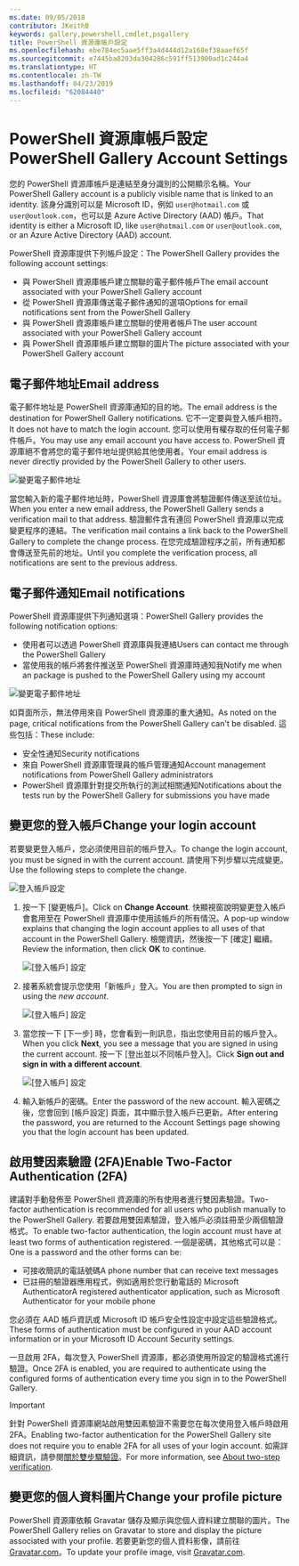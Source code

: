 ```yaml
---
ms.date: 09/05/2018
contributor: JKeithB
keywords: gallery,powershell,cmdlet,psgallery
title: PowerShell 資源庫帳戶設定
ms.openlocfilehash: ebe784ec5aae5ff3a4d444d12a168ef38aaef65f
ms.sourcegitcommit: e7445ba8203da304286c591ff513900ad1c244a4
ms.translationtype: HT
ms.contentlocale: zh-TW
ms.lasthandoff: 04/23/2019
ms.locfileid: "62084440"
---
```

# <a name="powershell-gallery-account-settings"></a><span data-ttu-id="08ff0-103">PowerShell 資源庫帳戶設定</span><span class="sxs-lookup"><span data-stu-id="08ff0-103">PowerShell Gallery Account Settings</span></span>

<span data-ttu-id="08ff0-104">您的 PowerShell 資源庫帳戶是連結至身分識別的公開顯示名稱。</span><span class="sxs-lookup"><span data-stu-id="08ff0-104">Your PowerShell Gallery account is a publicly visible name that is linked to an identity.</span></span> <span data-ttu-id="08ff0-105">該身分識別可以是 Microsoft ID，例如 `user@hotmail.com` 或 `user@outlook.com`，也可以是 Azure Active Directory (AAD) 帳戶。</span><span class="sxs-lookup"><span data-stu-id="08ff0-105">That identity is either a Microsoft ID, like `user@hotmail.com` or `user@outlook.com`, or an Azure Active Directory (AAD) account.</span></span>

<span data-ttu-id="08ff0-106">PowerShell 資源庫提供下列帳戶設定：</span><span class="sxs-lookup"><span data-stu-id="08ff0-106">The PowerShell Gallery provides the following account settings:</span></span>

- <span data-ttu-id="08ff0-107">與 PowerShell 資源庫帳戶建立關聯的電子郵件帳戶</span><span class="sxs-lookup"><span data-stu-id="08ff0-107">The email account associated with your PowerShell Gallery account</span></span>
- <span data-ttu-id="08ff0-108">從 PowerShell 資源庫傳送電子郵件通知的選項</span><span class="sxs-lookup"><span data-stu-id="08ff0-108">Options for email notifications sent from the PowerShell Gallery</span></span>
- <span data-ttu-id="08ff0-109">與 PowerShell 資源庫帳戶建立關聯的使用者帳戶</span><span class="sxs-lookup"><span data-stu-id="08ff0-109">The user account associated with your PowerShell Gallery account</span></span>
- <span data-ttu-id="08ff0-110">與 PowerShell 資源庫帳戶建立關聯的圖片</span><span class="sxs-lookup"><span data-stu-id="08ff0-110">The picture associated with your PowerShell Gallery account</span></span>

## <a name="email-address"></a><span data-ttu-id="08ff0-111">電子郵件地址</span><span class="sxs-lookup"><span data-stu-id="08ff0-111">Email address</span></span>

<span data-ttu-id="08ff0-112">電子郵件地址是 PowerShell 資源庫通知的目的地。</span><span class="sxs-lookup"><span data-stu-id="08ff0-112">The email address is the destination for PowerShell Gallery notifications.</span></span> <span data-ttu-id="08ff0-113">它不一定要與登入帳戶相符。</span><span class="sxs-lookup"><span data-stu-id="08ff0-113">It does not have to match the login account.</span></span> <span data-ttu-id="08ff0-114">您可以使用有權存取的任何電子郵件帳戶。</span><span class="sxs-lookup"><span data-stu-id="08ff0-114">You may use any email account you have access to.</span></span> <span data-ttu-id="08ff0-115">PowerShell 資源庫絕不會將您的電子郵件地址提供給其他使用者。</span><span class="sxs-lookup"><span data-stu-id="08ff0-115">Your email address is never directly provided by the PowerShell Gallery to other users.</span></span>

![變更電子郵件地址](../../Images/PSGallery_AcccountEmailAddress.png)

<span data-ttu-id="08ff0-117">當您輸入新的電子郵件地址時，PowerShell 資源庫會將驗證郵件傳送至該位址。</span><span class="sxs-lookup"><span data-stu-id="08ff0-117">When you enter a new email address, the PowerShell Gallery sends a verification mail to that address.</span></span> <span data-ttu-id="08ff0-118">驗證郵件含有連回 PowerShell 資源庫以完成變更程序的連結。</span><span class="sxs-lookup"><span data-stu-id="08ff0-118">The verification mail contains a link back to the PowerShell Gallery to complete the change process.</span></span> <span data-ttu-id="08ff0-119">在您完成驗證程序之前，所有通知都會傳送至先前的地址。</span><span class="sxs-lookup"><span data-stu-id="08ff0-119">Until you complete the verification process, all notifications are sent to the previous address.</span></span>

## <a name="email-notifications"></a><span data-ttu-id="08ff0-120">電子郵件通知</span><span class="sxs-lookup"><span data-stu-id="08ff0-120">Email notifications</span></span>

<span data-ttu-id="08ff0-121">PowerShell 資源庫提供下列通知選項：</span><span class="sxs-lookup"><span data-stu-id="08ff0-121">PowerShell Gallery provides the following notification options:</span></span>

- <span data-ttu-id="08ff0-122">使用者可以透過 PowerShell 資源庫與我連絡</span><span class="sxs-lookup"><span data-stu-id="08ff0-122">Users can contact me through the PowerShell Gallery</span></span>
- <span data-ttu-id="08ff0-123">當使用我的帳戶將套件推送至 PowerShell 資源庫時通知我</span><span class="sxs-lookup"><span data-stu-id="08ff0-123">Notify me when an package is pushed to the PowerShell Gallery using my account</span></span>

![變更電子郵件地址](../../Images/PSGallery_AccountEmailOptions.png)

<span data-ttu-id="08ff0-125">如頁面所示，無法停用來自 PowerShell 資源庫的重大通知。</span><span class="sxs-lookup"><span data-stu-id="08ff0-125">As noted on the page, critical notifications from the PowerShell Gallery can't be disabled.</span></span>
<span data-ttu-id="08ff0-126">這些包括：</span><span class="sxs-lookup"><span data-stu-id="08ff0-126">These include:</span></span>

- <span data-ttu-id="08ff0-127">安全性通知</span><span class="sxs-lookup"><span data-stu-id="08ff0-127">Security notifications</span></span>
- <span data-ttu-id="08ff0-128">來自 PowerShell 資源庫管理員的帳戶管理通知</span><span class="sxs-lookup"><span data-stu-id="08ff0-128">Account management notifications from PowerShell Gallery administrators</span></span>
- <span data-ttu-id="08ff0-129">PowerShell 資源庫針對提交所執行的測試相關通知</span><span class="sxs-lookup"><span data-stu-id="08ff0-129">Notifications about the tests run by the PowerShell Gallery for submissions you have made</span></span>

## <a name="change-your-login-account"></a><span data-ttu-id="08ff0-130">變更您的登入帳戶</span><span class="sxs-lookup"><span data-stu-id="08ff0-130">Change your login account</span></span>

<span data-ttu-id="08ff0-131">若要變更登入帳戶，您必須使用目前的帳戶登入。</span><span class="sxs-lookup"><span data-stu-id="08ff0-131">To change the login account, you must be signed in with the current account.</span></span> <span data-ttu-id="08ff0-132">請使用下列步驟以完成變更。</span><span class="sxs-lookup"><span data-stu-id="08ff0-132">Use the following steps to complete the change.</span></span>

![登入帳戶設定](../../Images/PSGallery_LoginAccountSettings.png)

1. <span data-ttu-id="08ff0-134">按一下 [變更帳戶]。</span><span class="sxs-lookup"><span data-stu-id="08ff0-134">Click on **Change Account**.</span></span> <span data-ttu-id="08ff0-135">快顯視窗說明變更登入帳戶會套用至在 PowerShell 資源庫中使用該帳戶的所有情況。</span><span class="sxs-lookup"><span data-stu-id="08ff0-135">A pop-up window explains that changing the login account applies to all uses of that account in the PowerShell Gallery.</span></span> <span data-ttu-id="08ff0-136">檢閱資訊，然後按一下 [確定] 繼續。</span><span class="sxs-lookup"><span data-stu-id="08ff0-136">Review the information, then click **OK** to continue.</span></span>

   ![[登入帳戶] 設定](../../Images/PSGallery_LoginAccountChange-1.png)

2. <span data-ttu-id="08ff0-138">接著系統會提示您使用「新帳戶」登入。</span><span class="sxs-lookup"><span data-stu-id="08ff0-138">You are then prompted to sign in using the _new account_.</span></span>

   ![[登入帳戶] 設定](../../Images/PSGallery_LoginAccountChange-2.png)

3. <span data-ttu-id="08ff0-140">當您按一下 [下一步] 時，您會看到一則訊息，指出您使用目前的帳戶登入。</span><span class="sxs-lookup"><span data-stu-id="08ff0-140">When you click **Next**, you see a message that you are signed in using the current account.</span></span>
   <span data-ttu-id="08ff0-141">按一下 [登出並以不同帳戶登入]。</span><span class="sxs-lookup"><span data-stu-id="08ff0-141">Click **Sign out and sign in with a different account**.</span></span>

   ![[登入帳戶] 設定](../../Images/PSGallery_LoginAccountChange-3.png)

4. <span data-ttu-id="08ff0-143">輸入新帳戶的密碼。</span><span class="sxs-lookup"><span data-stu-id="08ff0-143">Enter the password of the new account.</span></span> <span data-ttu-id="08ff0-144">輸入密碼之後，您會回到 [帳戶設定] 頁面，其中顯示登入帳戶已更新。</span><span class="sxs-lookup"><span data-stu-id="08ff0-144">After entering the password, you are returned to the Account Settings page showing you that the login account has been updated.</span></span>


## <a name="enable-two-factor-authentication-2fa"></a><span data-ttu-id="08ff0-145">啟用雙因素驗證 (2FA)</span><span class="sxs-lookup"><span data-stu-id="08ff0-145">Enable Two-Factor Authentication (2FA)</span></span>

<span data-ttu-id="08ff0-146">建議對手動發佈至 PowerShell 資源庫的所有使用者進行雙因素驗證。</span><span class="sxs-lookup"><span data-stu-id="08ff0-146">Two-factor authentication is recommended for all users who publish manually to the PowerShell Gallery.</span></span> <span data-ttu-id="08ff0-147">若要啟用雙因素驗證，登入帳戶必須註冊至少兩個驗證格式。</span><span class="sxs-lookup"><span data-stu-id="08ff0-147">To enable two-factor authentication, the login account must have at least two forms of authentication registered.</span></span> <span data-ttu-id="08ff0-148">一個是密碼，其他格式可以是：</span><span class="sxs-lookup"><span data-stu-id="08ff0-148">One is a password and the other forms can be:</span></span>

- <span data-ttu-id="08ff0-149">可接收簡訊的電話號碼</span><span class="sxs-lookup"><span data-stu-id="08ff0-149">A phone number that can receive text messages</span></span>
- <span data-ttu-id="08ff0-150">已註冊的驗證器應用程式，例如適用於您行動電話的 Microsoft Authenticator</span><span class="sxs-lookup"><span data-stu-id="08ff0-150">A registered authenticator application, such as Microsoft Authenticator for your mobile phone</span></span>

<span data-ttu-id="08ff0-151">您必須在 AAD 帳戶資訊或 Microsoft ID 帳戶安全性設定中設定這些驗證格式。</span><span class="sxs-lookup"><span data-stu-id="08ff0-151">These forms of authentication must be configured in your AAD account information or in your Microsoft ID Account Security settings.</span></span>

<span data-ttu-id="08ff0-152">一旦啟用 2FA，每次登入 PowerShell 資源庫，都必須使用所設定的驗證格式進行驗證。</span><span class="sxs-lookup"><span data-stu-id="08ff0-152">Once 2FA is enabled, you are required to authenticate using the configured forms of authentication every time you sign in to the PowerShell Gallery.</span></span>

> [!IMPORTANT]
> <span data-ttu-id="08ff0-153">針對 PowerShell 資源庫網站啟用雙因素驗證不需要您在每次使用登入帳戶時啟用 2FA。</span><span class="sxs-lookup"><span data-stu-id="08ff0-153">Enabling two-factor authentication for the PowerShell Gallery site does not require you to enable 2FA for all uses of your login account.</span></span> <span data-ttu-id="08ff0-154">如需詳細資訊，請參閱[關於雙步驟驗證](https://support.microsoft.com/help/12408/microsoft-account-about-two-step-verification)。</span><span class="sxs-lookup"><span data-stu-id="08ff0-154">For more information, see [About two-step verification](https://support.microsoft.com/help/12408/microsoft-account-about-two-step-verification).</span></span>

## <a name="change-your-profile-picture"></a><span data-ttu-id="08ff0-155">變更您的個人資料圖片</span><span class="sxs-lookup"><span data-stu-id="08ff0-155">Change your profile picture</span></span>

<span data-ttu-id="08ff0-156">PowerShell 資源庫依賴 Gravatar 儲存及顯示與您個人資料建立關聯的圖片。</span><span class="sxs-lookup"><span data-stu-id="08ff0-156">The PowerShell Gallery relies on Gravatar to store and display the picture associated with your profile.</span></span> <span data-ttu-id="08ff0-157">若要更新您的個人資料影像，請前往 [Gravatar.com](http://www.gravatar.com/)。</span><span class="sxs-lookup"><span data-stu-id="08ff0-157">To update your profile image, visit [Gravatar.com](http://www.gravatar.com/).</span></span>
